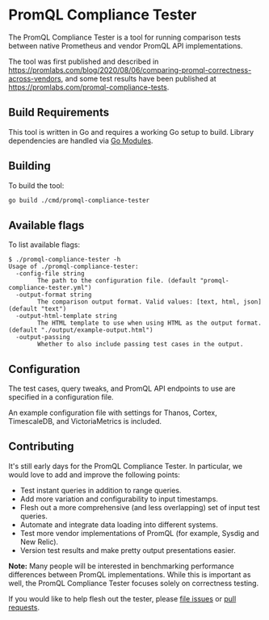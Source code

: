 # PromQL Compliance Tester

The PromQL Compliance Tester is a tool for running comparison tests between native Prometheus and vendor PromQL API implementations.

The tool was first published and described in https://promlabs.com/blog/2020/08/06/comparing-promql-correctness-across-vendors, and some test results have been published at https://promlabs.com/promql-compliance-tests.

## Build Requirements

This tool is written in Go and requires a working Go setup to build. Library dependencies are handled via [Go Modules](https://blog.golang.org/using-go-modules).

## Building

To build the tool:

```bash
go build ./cmd/promql-compliance-tester
```

## Available flags

To list available flags:

```
$ ./promql-compliance-tester -h
Usage of ./promql-compliance-tester:
  -config-file string
    	The path to the configuration file. (default "promql-compliance-tester.yml")
  -output-format string
    	The comparison output format. Valid values: [text, html, json] (default "text")
  -output-html-template string
    	The HTML template to use when using HTML as the output format. (default "./output/example-output.html")
  -output-passing
    	Whether to also include passing test cases in the output.
```

## Configuration

The test cases, query tweaks, and PromQL API endpoints to use are specified in a configuration file.

An example configuration file with settings for Thanos, Cortex, TimescaleDB, and VictoriaMetrics is included.

## Contributing

It's still early days for the PromQL Compliance Tester. In particular, we would love to add and improve the following points:

* Test instant queries in addition to range queries.
* Add more variation and configurability to input timestamps.
* Flesh out a more comprehensive (and less overlapping) set of input test queries.
* Automate and integrate data loading into different systems.
* Test more vendor implementations of PromQL (for example, Sysdig and New Relic).
* Version test results and make pretty output presentations easier.

**Note:** Many people will be interested in benchmarking performance differences between PromQL implementations. While this is important as well, the PromQL Compliance Tester focuses solely on correctness testing.

If you would like to help flesh out the tester, please [file issues](https://github.com/promlabs/promql-compliance-tester/issues) or [pull requests](https://github.com/promlabs/promql-compliance-tester/pulls).
